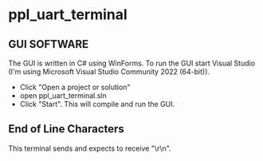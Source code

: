 # ppl_uart_terminal

GUI SOFTWARE
------------
The GUI is written in C# using WinForms. To run the GUI start Visual Studio 
(I'm using Microsoft Visual Studio Community 2022 (64-bit)).
* Click "Open a project or solution"
* open ppl_uart_terminal.sln
* Click "Start". This will compile and run the GUI.

End of Line Characters
----------------------

This terminal sends and expects to receive "\r\n". 




